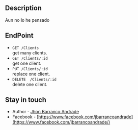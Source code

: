 ## Description

Aun no lo he pensado 

## EndPoint
<ul>
  <li><code>GET /Clients</code></li> get many clients.
  <li><code>GET /Clients/:id</code></li> get one client.
  <li><code>PUT /Clients/:id</code></li> replace one client.
  <li><code>DELETE  /Clients/:id</code></li> delete one  client.
</ul>

## Stay in touch

- Author - [Jhon Barranco Andrade]()
- Facebook - [https://www.facebook.com/jbarrancoandrade](https://www.facebook.com/jbarrancoandrade/)



